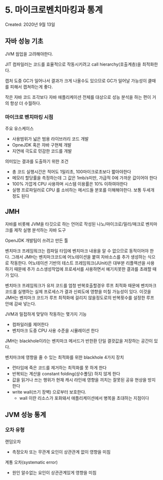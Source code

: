 # 5. 마이크로벤치마킹과 통계

Created: 2020년 9월 13일

## 자바 성능 기초

JVM 웜업을 고려해야한다.

JIT 컴파일러는 코드를 효율적으로 작동시키려고 call hierarchy(호출계층)을 최적화한다.

캡처 도중 GC가 일어나서 결과가 크게 나올수도 있으므로 GC가 일어날 가능성이 클때를 피해서 캡쳐하는게 좋다. 

작은  자바 코드 조각보다 자바 애플리케이션 전체를 대상으로 성능 분석을 하는 편이 거의 항상 더 수월하다.

### 마이크로 벤치마킹 시점

주요 유스케이스

- 사용범위가 넓은 범용 라이브러리 코드 개발
- OpneJDK 혹은 자바 구현체 개발
- 지연에 극도로 민감한 코드를 개발

의미있는 결과를 도출하기 위한 조건

- 총 코드 실행시간은 적어도 1밀리초, 100마이크로초보다 짧아야한다
- 메모리 할당률을 측정하는데 그 값은 1mb/s미만, 가급적 0에 가까운 값이어야 한다
- 100% 가깝게 CPU 사용하며 시스템 이용률은 10% 이하여야한다
- 실행 프로파일러로 CPU 를 소비하는 메서드들 분포를 이해해야한다. 보통 두세개정도 된다

## JMH

자바를 비롯해 JVM을 타깃으로 하는 언어로 작성된 나노/마이크로/밀리/매크로 벤치마크를 제작 실행 분석하는 자바 도구

OpenJDK 개발팀이 쓰려고 만든 툴

벤치마크 프레임워크는 컴파일 타임에 벤치마크 내용을 알 수 없으므로 동적이어야 한다. 그래서 JMH는 벤치마크코드에 어노테이션을 붙여 자바소스를 추가 생성하는 식으로 작동한다. 어노테이션 기반의 테스트 프레임워크(JUnit)은 대부분 리플렉션을 사용하기 때문에 추가 소스생성작업에 프로세서를 사용하면서 예기치못한 결과를 초래할 때가 있다.

벤치마크 프레임워크가 유저 코드를 엄청 반복호출할경우 루프 최적화 때문에 벤치마크 코드를 실행하는 실제 프로세스가 결과 신뢰도에 영향을 미칠 가능성이 있다. 이것을 JMH는 벤치마크 코드가 루프 최적화에 걸리지 않을정도로의 반복횟수를 설정한 루프안에 감싸 넣는다.

JVM과 밀접하게 맞닿아 작동하는 몇가지 기능

- 컴파일러를 제어한다
- 벤치마크 도중 CPU 사용 수준을 시뮬레이션 한다

JMH는 blackhole이라는 벤치마크 메서드가 반한환 단일 결괏값을 저장하는 공간이 있다.

벤치마크에 영향을 줄 수 있는 최적화를 위한 blackhole 4가지 장치

- 런타임에 죽은 코드를 제거하는 최적화를 못 하게 한다
- 반복되는 계산을 constant folding(상수폴딩) 하지 않게 한다
- 값을 읽거나 쓰는 행위가 현재 캐시 라인에 영향을 끼치는 잘못된 공유 현상을 방지한다
- write wall(쓰기 장벽) 으로부터 보호한다.
    - wall 이란 리소스가 포화돼서 애플리케이션에서 병목을 초대하는 지점이다

## JVM 성능 통계

### 오차 유형

랜덤오차

- 측정오차 또는 무관계 요인이 상관관계 없이 영향을 미침

계통 오차(systematic error)

- 원인 알수없는 요인이 상관관계있게 영향을 미침